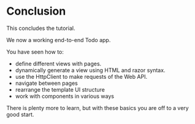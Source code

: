 # Conclusion

This concludes the tutorial.

We now a working end-to-end Todo app. 

You have seen how to:
* define different views with pages.
* dynamically generate a view using HTML and razor syntax.
* use the HttpClient to make requests of the Web API.
* navigate between pages
* rearrange the template UI structure
* work with components in various ways 

There is plenty more to learn, but with these basics you are off to a very good start.